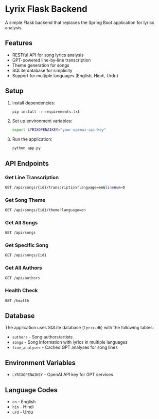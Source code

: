 # Lyrix Flask Backend

A simple Flask backend that replaces the Spring Boot application for lyrics analysis.

## Features

- RESTful API for song lyrics analysis
- GPT-powered line-by-line transcription
- Theme generation for songs
- SQLite database for simplicity
- Support for multiple languages (English, Hindi, Urdu)

## Setup

1. Install dependencies:

    ```bash
    pip install -r requirements.txt
    ```

2. Set up environment variables:

    ```bash
    export LYRIXOPENAIKEY="your-openai-api-key"
    ```

3. Run the application:

    ```bash
    python app.py
    ```

## API Endpoints

### Get Line Transcription

```sh
GET /api/songs/{id}/transcription?language=en&linenum=0
```

### Get Song Theme

```sh
GET /api/songs/{id}/theme?language=en
```

### Get All Songs

```sh
GET /api/songs
```

### Get Specific Song

```sh
GET /api/songs/{id}
```

### Get All Authors

```sh
GET /api/authors
```

### Health Check

```sh
GET /health
```

## Database

The application uses SQLite database (`lyrix.db`) with the following tables:

- `authors` - Song authors/artists
- `songs` - Song information with lyrics in multiple languages
- `line_analyses` - Cached GPT analyses for song lines

## Environment Variables

- `LYRIXOPENAIKEY` - OpenAI API key for GPT services

## Language Codes

- `en` - English
- `hin` - Hindi
- `urd` - Urdu
